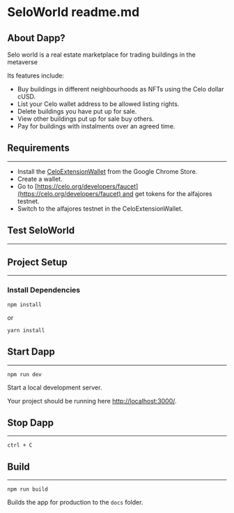 # SeloWorld readme.md

## About Dapp?

Selo world is a real estate marketplace for trading buildings in the metaverse 

Its features include:

- Buy buildings in different neighbourhoods as NFTs using the Celo dollar cUSD.
- List your Celo wallet address to be allowed listing rights.
- Delete buildings you have put up for sale.
- View other buildings put up for sale buy others.
- Pay for buildings with instalments over an agreed time.

## Requirements

---

- Install the [CeloExtensionWallet](https://chrome.google.com/webstore/detail/celoextensionwallet/kkilomkmpmkbdnfelcpgckmpcaemjcdh?hl=en) from the Google Chrome Store.
- Create a wallet.
- Go to [https://celo.org/developers/faucet](https://celo.org/developers/faucet) and get tokens for the alfajores testnet.
- Switch to the alfajores testnet in the CeloExtensionWallet.

## Test SeloWorld

---

## **Project Setup**

---

### **Install Dependencies**

`npm install`

or

`yarn install`

## Start Dapp

---

`npm run dev`

Start a local development server.

Your project should be running here [http://localhost:3000/](http://localhost:3000/).

## Stop Dapp

---

`ctrl + C`

## Build

---

`npm run build`

Builds the app for production to the `docs` folder.
